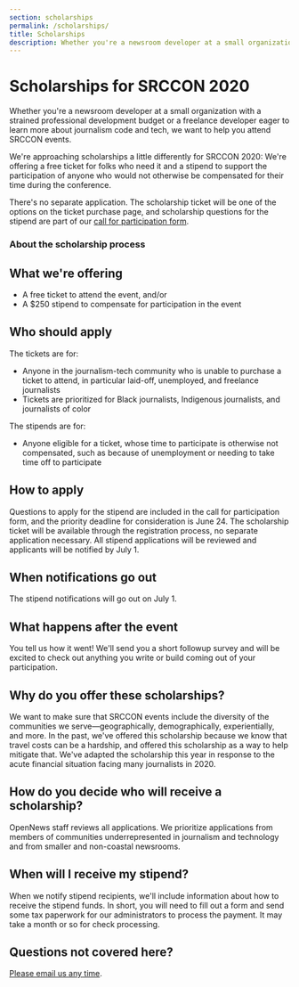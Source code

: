 ```yaml
---
section: scholarships
permalink: /scholarships/
title: Scholarships
description: Whether you're a newsroom developer at a small organization with a strained professional development budget or a freelance developer eager to learn more about journalism code and tech, we want to help you attend SRCCON events.
---
```


# Scholarships for SRCCON 2020

Whether you're a newsroom developer at a small organization with a strained professional development budget or a freelance developer eager to learn more about journalism code and tech, we want to help you attend SRCCON events.

We're approaching scholarships a little differently for SRCCON 2020: We're offering a free ticket for folks who need it and a stipend to support the participation of anyone who would not otherwise be compensated for their time during the conference.

There's no separate application. The scholarship ticket will be one of the options on the ticket purchase page, and scholarship questions for the stipend are part of our [call for participation form](/participation/form).

### About the scholarship process

## What we're offering

* A free ticket to attend the event, and/or
* A $250 stipend to compensate for participation in the event

## Who should apply
 
The tickets are for:

* Anyone in the journalism-tech community who is unable to purchase a ticket to attend, in particular laid-off, unemployed, and freelance journalists
* Tickets are prioritized for Black journalists, Indigenous journalists, and journalists of color

The stipends are for:

* Anyone eligible for a ticket, whose time to participate is otherwise not compensated, such as because of unemployment or needing to take time off to participate 

## How to apply

Questions to apply for the stipend are included in the call for participation form, and the priority deadline for consideration is June 24. The scholarship ticket will be available through the registration process, no separate application necessary. All stipend applications will be reviewed and applicants will be notified by July 1.

## When notifications go out

The stipend notifications will go out on July 1.

## What happens after the event

You tell us how it went! We'll send you a short followup survey and will be excited to check out anything you write or build coming out of your participation.

## Why do you offer these scholarships?

We want to make sure that SRCCON events include the diversity of the communities we serve—geographically, demographically, experientially, and more. In the past, we've offered this scholarship because we know that travel costs can be a hardship, and offered this scholarship as a way to help mitigate that. We've adapted the scholarship this year in response to the acute financial situation facing many journalists in 2020.

## How do you decide who will receive a scholarship?

OpenNews staff reviews all applications. We prioritize applications from members of communities underrepresented in journalism and technology and from smaller and non-coastal newsrooms.

## When will I receive my stipend?

When we notify stipend recipients, we'll include information about how to receive the stipend funds. In short, you will need to fill out a form and send some tax paperwork for our administrators to process the payment. It may take a month or so for check processing.

## Questions not covered here?

[Please email us any time](mailto:srccon@opennews.org).